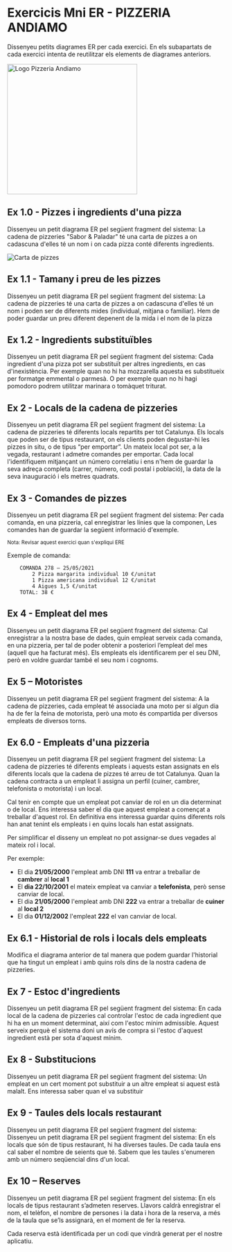 # Exercicis Mni ER - PIZZERIA ANDIAMO

Dissenyeu petits diagrames ER per cada exercici. En els subapartats de cada exercici intenta de reutilitzar els elements de diagrames anteriors.

<img src="assets/logo-pizzeria-andiamo.png"
     alt="Logo Pizzeria Andiamo"
     height = "300" />

## Ex 1.0 - Pizzes i ingredients d'una pizza

Dissenyeu un petit diagrama ER pel següent fragment del sistema: La cadena de pizzeries "Sabor & Paladar" té una carta de pizzes a on cadascuna d'elles té un nom i on cada pizza conté diferents ingredients.

![Carta de pizzes](assets/carta-pizzas-200.jpg)

## Ex 1.1 - Tamany i preu de les pizzes

Dissenyeu un petit diagrama ER pel següent fragment del sistema: La cadena de pizzeries té una carta de pizzes a on cadascuna d'elles té un nom i poden ser de diferents mides (individual, mitjana o familiar). Hem de poder guardar un preu diferent depenent de la mida i el nom de la pizza

## Ex 1.2 - Ingredients substituïbles

Dissenyeu un petit diagrama ER pel següent fragment del sistema: Cada ingredient d'una pizza pot ser substituït per altres ingredients, en cas d'inexistència. Per exemple quan no hi ha mozzarella aquesta es substitueix per formatge emmental o parmesà. O per exemple quan no hi hagi pomodoro podrem utilitzar marinara o tomàquet triturat.

## Ex 2 - Locals de la cadena de pizzeries

Dissenyeu un petit diagrama ER pel següent fragment del sistema: La cadena de pizzeries té diferents locals repartits per tot Catalunya. Els locals que poden ser de tipus restaurant, on els clients poden degustar-hi les pizzes in situ, o de tipus “per emportar”. Un mateix local pot ser, a la vegada, restaurant i admetre comandes per emportar.
Cada local l'identifiquem mitjançant un número correlatiu i ens n'hem de guardar la seva adreça completa (carrer, número, codi postal i població), la data de la seva inauguració i els metres quadrats.

## Ex 3 - Comandes de pizzes

Dissenyeu un petit diagrama ER pel següent fragment del sistema: Per cada comanda, en una pizzeria, cal enregistrar les línies que la componen, Les comandes han de guardar la següent informació d'exemple.

<sub>Nota: Revisar aquest exercici quan s'expliqui ERE</sub>

Exemple de comanda:
```
    COMANDA 278 – 25/05/2021
        2 Pizza margarita individual 10 €/unitat
        1 Pizza americana individual 12 €/unitat
        4 Aigues 1,5 €/unitat
    TOTAL: 38 €
```

## Ex 4 - Empleat del mes

Dissenyeu un petit diagrama ER pel següent fragment del sistema: Cal enregistrar a la nostra base de dades, quin empleat serveix cada comanda, en una pizzeria, per tal de poder obtenir a posteriori l’empleat del mes (aquell que ha facturat més). Els empleats els identificarem per el seu DNI, però en voldre guardar també el seu nom i cognoms.

## Ex 5 – Motoristes

Dissenyeu un petit diagrama ER pel següent fragment del sistema: A la cadena de pizzeries, cada empleat té associada una moto per si algun dia ha de fer la feina de motorista, però una moto és compartida per diversos empleats de diversos torns.

## Ex 6.0 - Empleats d'una pizzeria

Dissenyeu un petit diagrama ER pel següent fragment del sistema: La cadena de pizzeries té diferents empleats i aquests estan assignats en els diferents locals que la cadena de pizzes té arreu de tot Catalunya. Quan la cadena contracta a un empleat li assigna un perfil (cuiner, cambrer, telefonista o motorista) i un local.

Cal tenir en compte que un empleat pot canviar de rol en un dia determinat o de local. Ens interessa saber el dia que aquest empleat a començat a treballar d'aquest rol. En definitiva ens interessa guardar quins diferents rols han anat tenint els empleats i en quins locals han estat assignats.

Per simplificar el disseny un empleat no pot assignar-se dues vegades al mateix rol i local.

Per exemple:
* El dia **21/05/2000** l'empleat amb DNI **111** va entrar a treballar de **cambrer**  al **local 1** 
* El **dia 22/10/2001** el mateix empleat va canviar a **telefonista**, però sense canviar de local. 
* El dia **21/05/2000** l'empleat amb DNI **222** va entrar a treballar de **cuiner**  al **local 2**
* El dia **01/12/2002** l'empleat **222** el van canviar de local. 

## Ex 6.1 - Historial de rols i locals dels empleats

Modifica el diagrama anterior de tal manera que podem guardar l'historial que ha tingut un empleat i amb quins rols dins de la nostra cadena de pizzeries.

## Ex 7 - Estoc d'ingredients

Dissenyeu un petit diagrama ER pel següent fragment del sistema: En cada local de la cadena de pizzeries cal controlar l'estoc de cada ingredient que hi ha en un moment determinat, així com l'estoc mínim admissible. Aquest serveix perquè el sistema doni un avís de compra si l'estoc d'aquest ingredient està per sota d'aquest mínim.

## Ex 8 - Substitucions

Dissenyeu un petit diagrama ER pel següent fragment del sistema: Un empleat en un cert moment pot substituir a un altre empleat si aquest està malalt. Ens interessa saber quan el va substituir

## Ex 9 - Taules dels locals restaurant

Dissenyeu un petit diagrama ER pel següent fragment del sistema: Dissenyeu un petit diagrama ER pel següent fragment del sistema: En els locals que són de tipus restaurant, hi ha diverses taules. De cada taula ens cal saber el nombre de seients que té. Sabem que les taules s'enumeren amb un número seqüencial dins d'un local.

## Ex 10 – Reserves

Dissenyeu un petit diagrama ER pel següent fragment del sistema: En els locals de tipus restaurant s’admeten reserves. Llavors caldrà enregistrar el nom, el telèfon, el nombre de persones i la data i hora de la reserva, a més de la taula que se’ls assignarà, en el moment de fer la reserva.

Cada reserva està identificada per un codi que vindrà generat per el nostre aplicatiu.